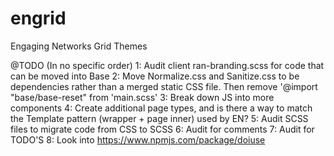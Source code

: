 # engrid

Engaging Networks Grid Themes

@TODO (In no specific order)
1: Audit client ran-branding.scss for code that can be moved into Base
2: Move Normalize.css and Sanitize.css to be dependencies rather than a merged static CSS file. Then remove '@import "base/base-reset" from 'main.scss'
3: Break down JS into more components
4: Create additional page types, and is there a way to match the Template pattern (wrapper + page inner) used by EN?
5: Audit SCSS files to migrate code from CSS to SCSS
6: Audit for comments
7: Audit for TODO'S
8: Look into https://www.npmjs.com/package/doiuse